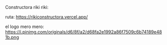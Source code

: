 Constructora riki riki:

ruta: https://rikiconstructora.vercel.app/

el logo mero mero: https://i.pinimg.com/originals/d6/8f/a2/d68fa2e1992a86f7509c6b74189e481b.png